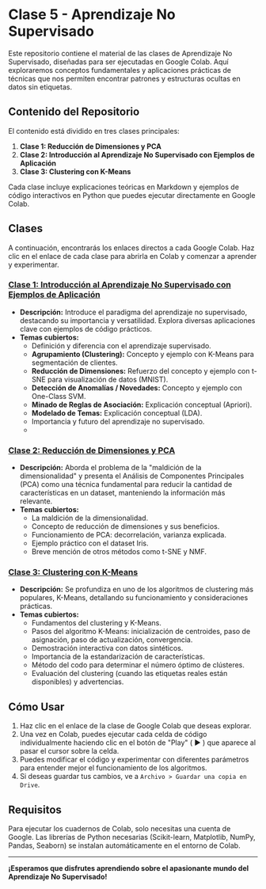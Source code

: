 # Clase 5 - Aprendizaje No Supervisado

Este repositorio contiene el material de las clases de Aprendizaje No Supervisado, diseñadas para ser ejecutadas en Google Colab. Aquí exploraremos conceptos fundamentales y aplicaciones prácticas de técnicas que nos permiten encontrar patrones y estructuras ocultas en datos sin etiquetas.

## Contenido del Repositorio

El contenido está dividido en tres clases principales:

1.  **Clase 1: Reducción de Dimensiones y PCA**
2.  **Clase 2: Introducción al Aprendizaje No Supervisado con Ejemplos de Aplicación**
3.  **Clase 3: Clustering con K-Means**

Cada clase incluye explicaciones teóricas en Markdown y ejemplos de código interactivos en Python que puedes ejecutar directamente en Google Colab.

## Clases

A continuación, encontrarás los enlaces directos a cada Google Colab. Haz clic en el enlace de cada clase para abrirla en Colab y comenzar a aprender y experimentar.

### [Clase 1: Introducción al Aprendizaje No Supervisado con Ejemplos de Aplicación](https://colab.research.google.com/github/Reconocimiento-de-patrones-UNQ/Clase5/blob/main/AprendizajeNoSupervisado.ipynb)

* **Descripción:** Introduce el paradigma del aprendizaje no supervisado, destacando su importancia y versatilidad. Explora diversas aplicaciones clave con ejemplos de código prácticos.
* **Temas cubiertos:**
    * Definición y diferencia con el aprendizaje supervisado.
    * **Agrupamiento (Clustering):** Concepto y ejemplo con K-Means para segmentación de clientes.
    * **Reducción de Dimensiones:** Refuerzo del concepto y ejemplo con t-SNE para visualización de datos (MNIST).
    * **Detección de Anomalías / Novedades:** Concepto y ejemplo con One-Class SVM.
    * **Minado de Reglas de Asociación:** Explicación conceptual (Apriori).
    * **Modelado de Temas:** Explicación conceptual (LDA).
    * Importancia y futuro del aprendizaje no supervisado.
    * 
### [Clase 2: Reducción de Dimensiones y PCA](https://colab.research.google.com/github/Reconocimiento-de-patrones-UNQ/Clase5/blob/main/ReducciondeDimensiones.ipynb)

* **Descripción:** Aborda el problema de la "maldición de la dimensionalidad" y presenta el Análisis de Componentes Principales (PCA) como una técnica fundamental para reducir la cantidad de características en un dataset, manteniendo la información más relevante.
* **Temas cubiertos:**
    * La maldición de la dimensionalidad.
    * Concepto de reducción de dimensiones y sus beneficios.
    * Funcionamiento de PCA: decorrelación, varianza explicada.
    * Ejemplo práctico con el dataset Iris.
    * Breve mención de otros métodos como t-SNE y NMF.

### [Clase 3: Clustering con K-Means](https://colab.research.google.com/github/Reconocimiento-de-patrones-UNQ/Clase5/blob/main/Kmeans.ipynb)

* **Descripción:** Se profundiza en uno de los algoritmos de clustering más populares, K-Means, detallando su funcionamiento y consideraciones prácticas.
* **Temas cubiertos:**
    * Fundamentos del clustering y K-Means.
    * Pasos del algoritmo K-Means: inicialización de centroides, paso de asignación, paso de actualización, convergencia.
    * Demostración interactiva con datos sintéticos.
    * Importancia de la estandarización de características.
    * Método del codo para determinar el número óptimo de clústeres.
    * Evaluación del clustering (cuando las etiquetas reales están disponibles) y advertencias.

## Cómo Usar

1.  Haz clic en el enlace de la clase de Google Colab que deseas explorar.
2.  Una vez en Colab, puedes ejecutar cada celda de código individualmente haciendo clic en el botón de "Play" ( ▶️ ) que aparece al pasar el cursor sobre la celda.
3.  Puedes modificar el código y experimentar con diferentes parámetros para entender mejor el funcionamiento de los algoritmos.
4.  Si deseas guardar tus cambios, ve a `Archivo > Guardar una copia en Drive`.

## Requisitos

Para ejecutar los cuadernos de Colab, solo necesitas una cuenta de Google. Las librerías de Python necesarias (Scikit-learn, Matplotlib, NumPy, Pandas, Seaborn) se instalan automáticamente en el entorno de Colab.

---

**¡Esperamos que disfrutes aprendiendo sobre el apasionante mundo del Aprendizaje No Supervisado!**
